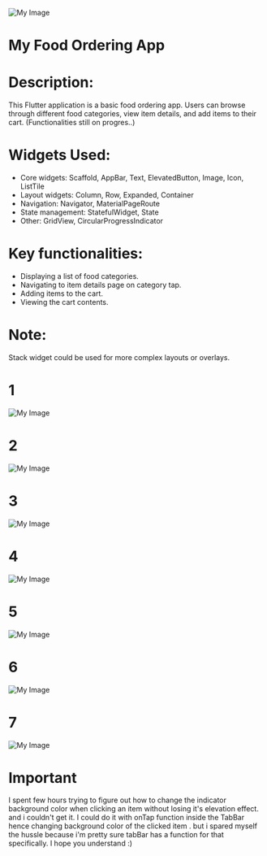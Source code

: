 ![My Image](./assets/TuwaiqAcademy.png)

# My Food Ordering App

# Description:

This Flutter application is a basic food ordering app. Users can browse through different food categories, view item details, and add items to their cart. (Functionalities still on progres..)

# Widgets Used:

<ul>
<li>Core widgets: Scaffold, AppBar, Text, ElevatedButton, Image, Icon, ListTile
</li>
<li>Layout widgets: Column, Row, Expanded, Container
</li>
<li>Navigation: Navigator, MaterialPageRoute
</li>
<li>State management: StatefulWidget, State
</li>
<li>Other: GridView, CircularProgressIndicator
</li>
</ul>

# Key functionalities:

<ul>
<li>Displaying a list of food categories.
</li>
<li>Navigating to item details page on category tap.
</li>
<li>Adding items to the cart.
</li>
<li>Viewing the cart contents.
</li>
</ul>

# Note:

Stack widget could be used for more complex layouts or overlays.

# 1

![My Image](./assets/ScreenShots/pic1.png)

# 2

![My Image](./assets/ScreenShots/pic2.png)

# 3

![My Image](./assets/ScreenShots/pic3.png)

# 4

![My Image](./assets/ScreenShots/pic4.png)

# 5

![My Image](./assets/ScreenShots/pic5.png)

# 6

![My Image](./assets/ScreenShots/pic6.png)

# 7

![My Image](./assets/ScreenShots/pic7.png)

# Important

I spent few hours trying to figure out how to change the indicator background color when clicking an item without losing it's elevation effect. and i couldn't get it. I could do it with onTap function inside the TabBar hence changing background color of the clicked item . but i spared myself the hussle because i'm pretty sure tabBar has a function for that specifically.
I hope you understand :)
